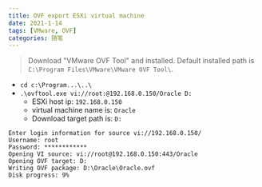 ```yaml
---
title: OVF export ESXi virtual machine
date: 2021-1-14
tags: [VMware, OVF]
categories: 随笔
---
```


> Download "VMware OVF Tool" and installed. Default installed path is `C:\Program Files\VMware\VMware OVF Tool\`.

- `cd c:\Program...\..\`
- `.\ovftool.exe vi://root:@192.168.0.150/Oracle D:`
    - ESXi host ip: `192.168.0.150`
    - virtual machine name is: `Oracle`
    - Download target path is: `D:`
```shell
Enter login information for source vi://192.168.0.150/
Username: root
Password: ************
Opening VI source: vi://root@192.168.0.150:443/Oracle
Opening OVF target: D:
Writing OVF package: D:\Oracle\Oracle.ovf
Disk progress: 9%
```
